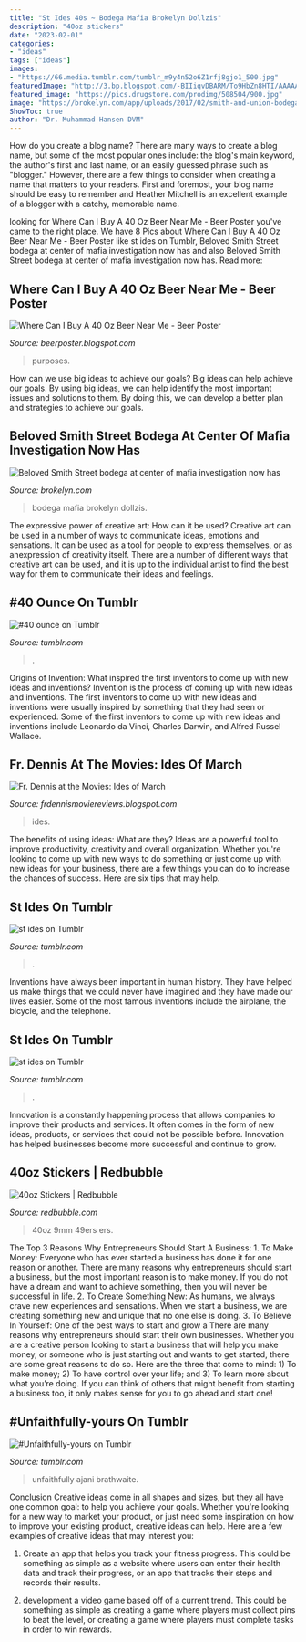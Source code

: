 ```yaml
---
title: "St Ides 40s ~ Bodega Mafia Brokelyn Dollzis"
description: "40oz stickers"
date: "2023-02-01"
categories:
- "ideas"
tags: ["ideas"]
images:
- "https://66.media.tumblr.com/tumblr_m9y4n52o6Z1rfj8gjo1_500.jpg"
featuredImage: "http://3.bp.blogspot.com/-BIIiqvDBARM/To9HbZn8HTI/AAAAAAAAAcQ/jmCE8jN1UJ8/w1200-h630-p-k-no-nu/ides-of-march-movie-poster.jpg"
featured_image: "https://pics.drugstore.com/prodimg/508504/900.jpg"
image: "https://brokelyn.com/app/uploads/2017/02/smith-and-union-bodega-tshirt-1-391x357.png"
ShowToc: true
author: "Dr. Muhammad Hansen DVM"
---
```



How do you create a blog name?
There are many ways to create a blog name, but some of the most popular ones include: the blog's main keyword, the author's first and last name, or an easily guessed phrase such as "blogger." However, there are a few things to consider when creating a name that matters to your readers. First and foremost, your blog name should be easy to remember and Heather Mitchell is an excellent example of a blogger with a catchy, memorable name.

	

		
looking for Where Can I Buy A 40 Oz Beer Near Me - Beer Poster you've came to the right place. We have 8 Pics about Where Can I Buy A 40 Oz Beer Near Me - Beer Poster like st ides on Tumblr, Beloved Smith Street bodega at center of mafia investigation now has and also Beloved Smith Street bodega at center of mafia investigation now has. Read more:
		
    
## Where Can I Buy A 40 Oz Beer Near Me - Beer Poster

<img loading=lazy src="https://pics.drugstore.com/prodimg/508504/900.jpg" onerror="this.onerror=null;this.src='https://tse3.mm.bing.net/th?id=OIP.CgyCJ9WDMMXLqG7eqMHoFQHaHa&amp;pid=15.1';" alt="Where Can I Buy A 40 Oz Beer Near Me - Beer Poster">

_Source: beerposter.blogspot.com_

>purposes. 

	

How can we use big ideas to achieve our goals?
Big ideas can help achieve our goals. By using big ideas, we can help identify the most important issues and solutions to them. By doing this, we can develop a better plan and strategies to achieve our goals.

    
## Beloved Smith Street Bodega At Center Of Mafia Investigation Now Has

<img loading=lazy src="https://brokelyn.com/app/uploads/2017/02/smith-and-union-bodega-tshirt-1-391x357.png" onerror="this.onerror=null;this.src='https://tse2.mm.bing.net/th?id=OIP.xhpCQpx_da1kXB_9-GQf_gAAAA&amp;pid=15.1';" alt="Beloved Smith Street bodega at center of mafia investigation now has">

_Source: brokelyn.com_

>bodega mafia brokelyn dollzis. 

	

The expressive power of creative art: How can it be used?
Creative art can be used in a number of ways to communicate ideas, emotions and sensations. It can be used as a tool for people to express themselves, or as anexpression of creativity itself. There are a number of different ways that creative art can be used, and it is up to the individual artist to find the best way for them to communicate their ideas and feelings.

    
## #40 Ounce On Tumblr

<img loading=lazy src="https://64.media.tumblr.com/e775602c4bbabe10bdf1622bf1d069c8/tumblr_n7yv4gfmNn1sznt7jo1_400.jpg" onerror="this.onerror=null;this.src='https://tse3.mm.bing.net/th?id=OIP.3x00_jZyRst4788j6HFVOwAAAA&amp;pid=15.1';" alt="#40 ounce on Tumblr">

_Source: tumblr.com_

>. 

	

Origins of Invention: What inspired the first inventors to come up with new ideas and inventions?
Invention is the process of coming up with new ideas and inventions. The first inventors to come up with new ideas and inventions were usually inspired by something that they had seen or experienced. Some of the first inventors to come up with new ideas and inventions include Leonardo da Vinci, Charles Darwin, and Alfred Russel Wallace.

    
## Fr. Dennis At The Movies: Ides Of March

<img loading=lazy src="http://3.bp.blogspot.com/-BIIiqvDBARM/To9HbZn8HTI/AAAAAAAAAcQ/jmCE8jN1UJ8/w1200-h630-p-k-no-nu/ides-of-march-movie-poster.jpg" onerror="this.onerror=null;this.src='https://tse1.mm.bing.net/th?id=OIP.vUgcJce-hRjQTeAUhNtqcwDSEs&amp;pid=15.1';" alt="Fr. Dennis at the Movies: Ides of March">

_Source: frdennismoviereviews.blogspot.com_

>ides. 

	

The benefits of using ideas: What are they?
Ideas are a powerful tool to improve productivity, creativity and overall organization. Whether you're looking to come up with new ways to do something or just come up with new ideas for your business, there are a few things you can do to increase the chances of success. Here are six tips that may help.

    
## St Ides On Tumblr

<img loading=lazy src="https://66.media.tumblr.com/c03fee5b9597d34acf9457f964fe5bac/tumblr_psb5o5zUEF1vydg07o1_500.jpg" onerror="this.onerror=null;this.src='https://tse2.mm.bing.net/th?id=OIP.5gz5GtgscioqEakHwNXwIQHaLH&amp;pid=15.1';" alt="st ides on Tumblr">

_Source: tumblr.com_

>. 

	

Inventions have always been important in human history. They have helped us make things that we could never have imagined and they have made our lives easier. Some of the most famous inventions include the airplane, the bicycle, and the telephone.

    
## St Ides On Tumblr

<img loading=lazy src="https://66.media.tumblr.com/tumblr_m9y4n52o6Z1rfj8gjo1_500.jpg" onerror="this.onerror=null;this.src='https://tse1.mm.bing.net/th?id=OIP.3Dz3zDOVRLvjdvubTzi-uwHaHA&amp;pid=15.1';" alt="st ides on Tumblr">

_Source: tumblr.com_

>. 

	

Innovation is a constantly happening process that allows companies to improve their products and services. It often comes in the form of new ideas, products, or services that could not be possible before. Innovation has helped businesses become more successful and continue to grow.

    
## 40oz Stickers | Redbubble

<img loading=lazy src="https://ih0.redbubble.net/image.452413203.0958/st,small,507x507-pad,600x600,f8f8f8.u1.jpg" onerror="this.onerror=null;this.src='https://tse2.mm.bing.net/th?id=OIP.QWzYxwc9KhRDzQu8ef-HqAHaHa&amp;pid=15.1';" alt="40oz Stickers | Redbubble">

_Source: redbubble.com_

>40oz 9mm 49ers ers. 

	

The Top 3 Reasons Why Entrepreneurs Should Start A Business: 1. To Make Money: Everyone who has ever started a business has done it for one reason or another. There are many reasons why entrepreneurs should start a business, but the most important reason is to make money. If you do not have a dream and want to achieve something, then you will never be successful in life. 2. To Create Something New: As humans, we always crave new experiences and sensations. When we start a business, we are creating something new and unique that no one else is doing. 3. To Believe In Yourself: One of the best ways to start and grow a
There are many reasons why entrepreneurs should start their own businesses. Whether you are a creative person looking to start a business that will help you make money, or someone who is just starting out and wants to get started, there are some great reasons to do so. Here are the three that come to mind: 1) To make money; 2) To have control over your life; and 3) To learn more about what you’re doing. If you can think of others that might benefit from starting a business too, it only makes sense for you to go ahead and start one!

    
## #Unfaithfully-yours On Tumblr

<img loading=lazy src="https://64.media.tumblr.com/cc6d0000afce75722c6a5ebaed72a126/tumblr_ojr5t9uZp31qd736jo3_500.jpg" onerror="this.onerror=null;this.src='https://tse4.mm.bing.net/th?id=OIP.oGkVCjQ8RozbPKmzk5OcuwHaLG&amp;pid=15.1';" alt="#Unfaithfully-yours on Tumblr">

_Source: tumblr.com_

>unfaithfully ajani brathwaite. 

	

Conclusion
Creative ideas come in all shapes and sizes, but they all have one common goal: to help you achieve your goals. Whether you're looking for a new way to market your product, or just need some inspiration on how to improve your existing product, creative ideas can help. Here are a few examples of creative ideas that may interest you: 
1. Create an app that helps you track your fitness progress. This could be something as simple as a website where users can enter their health data and track their progress, or an app that tracks their steps and records their results.

2. development a video game based off of a current trend. This could be something as simple as creating a game where players must collect pins to beat the level, or creating a game where players must complete tasks in order to win rewards.


